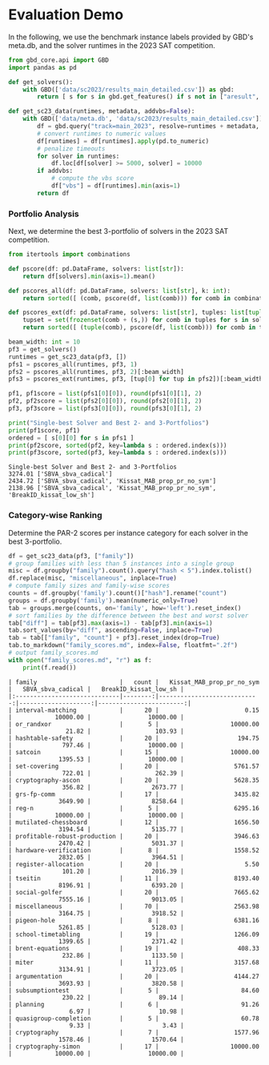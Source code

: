 # Evaluation Demo

In the following, we use the benchmark instance labels provided by GBD's meta.db, and the solver runtimes in the 2023 SAT competition.



```python
from gbd_core.api import GBD
import pandas as pd

def get_solvers():
    with GBD(['data/sc2023/results_main_detailed.csv']) as gbd:
        return [ s for s in gbd.get_features() if s not in ["aresult", "vresult"] ]

def get_sc23_data(runtimes, metadata, addvbs=False):
    with GBD(['data/meta.db', 'data/sc2023/results_main_detailed.csv']) as gbd:
        df = gbd.query("track=main_2023", resolve=runtimes + metadata, collapse='min')
        # convert runtimes to numeric values
        df[runtimes] = df[runtimes].apply(pd.to_numeric)
        # penalize timeouts
        for solver in runtimes:
            df.loc[df[solver] >= 5000, solver] = 10000
        if addvbs:
            # compute the vbs score
            df["vbs"] = df[runtimes].min(axis=1)
        return df
```

### Portfolio Analysis

Next, we determine the best 3-portfolio of solvers in the 2023 SAT competition.


```python
from itertools import combinations

def pscore(df: pd.DataFrame, solvers: list[str]):
    return df[solvers].min(axis=1).mean()

def pscores_all(df: pd.DataFrame, solvers: list[str], k: int):
    return sorted([ (comb, pscore(df, list(comb))) for comb in combinations(solvers, k) ], key=lambda k : k[1])

def pscores_ext(df: pd.DataFrame, solvers: list[str], tuples: list[tuple[str]]):
    tupset = set(frozenset(comb + (s,)) for comb in tuples for s in solvers if s not in comb)
    return sorted([ (tuple(comb), pscore(df, list(comb))) for comb in tupset ], key=lambda k : k[1])

beam_width: int = 10
pf3 = get_solvers()
runtimes = get_sc23_data(pf3, [])
pfs1 = pscores_all(runtimes, pf3, 1)
pfs2 = pscores_all(runtimes, pf3, 2)[:beam_width]
pfs3 = pscores_ext(runtimes, pf3, [tup[0] for tup in pfs2])[:beam_width]

pf1, pf1score = list(pfs1[0][0]), round(pfs1[0][1], 2)
pf2, pf2score = list(pfs2[0][0]), round(pfs2[0][1], 2)
pf3, pf3score = list(pfs3[0][0]), round(pfs3[0][1], 2)

print("Single-best Solver and Best 2- and 3-Portfolios")
print(pf1score, pf1)
ordered = [ s[0][0] for s in pfs1 ]
print(pf2score, sorted(pf2, key=lambda s : ordered.index(s)))
print(pf3score, sorted(pf3, key=lambda s : ordered.index(s)))
```

    Single-best Solver and Best 2- and 3-Portfolios
    3274.01 ['SBVA_sbva_cadical']
    2434.72 ['SBVA_sbva_cadical', 'Kissat_MAB_prop_pr_no_sym']
    2138.96 ['SBVA_sbva_cadical', 'Kissat_MAB_prop_pr_no_sym', 'BreakID_kissat_low_sh']


### Category-wise Ranking

Determine the PAR-2 scores per instance category for each solver in the best 3-portfolio.


```python
df = get_sc23_data(pf3, ["family"])
# group families with less than 5 instances into a single group
misc = df.groupby("family").count().query("hash < 5").index.tolist()
df.replace(misc, "miscellaneous", inplace=True)
# compute family sizes and family-wise scores
counts = df.groupby('family').count()["hash"].rename("count")
groups = df.groupby('family').mean(numeric_only=True)
tab = groups.merge(counts, on='family', how='left').reset_index()
# sort families by the difference between the best and worst solver
tab["diff"] = tab[pf3].max(axis=1) - tab[pf3].min(axis=1)
tab.sort_values(by="diff", ascending=False, inplace=True)
tab = tab[["family", "count"] + pf3].reset_index(drop=True)
tab.to_markdown("family_scores.md", index=False, floatfmt=".2f")
# output family_scores.md
with open("family_scores.md", "r") as f:
    print(f.read())
```

    | family                       |   count |   Kissat_MAB_prop_pr_no_sym |   SBVA_sbva_cadical |   BreakID_kissat_low_sh |
    |:-----------------------------|--------:|----------------------------:|--------------------:|------------------------:|
    | interval-matching            |      20 |                        0.15 |            10000.00 |                10000.00 |
    | or_randxor                   |       5 |                    10000.00 |               21.82 |                  103.93 |
    | hashtable-safety             |      20 |                      194.75 |              797.46 |                10000.00 |
    | satcoin                      |      15 |                    10000.00 |             1395.53 |                10000.00 |
    | set-covering                 |      20 |                     5761.57 |              722.01 |                  262.39 |
    | cryptography-ascon           |      20 |                     5628.35 |              356.82 |                 2673.77 |
    | grs-fp-comm                  |      17 |                     3435.82 |             3649.90 |                 8258.64 |
    | reg-n                        |       5 |                     6295.16 |            10000.00 |                10000.00 |
    | mutilated-chessboard         |      12 |                     1656.50 |             3194.54 |                 5135.77 |
    | profitable-robust-production |      20 |                     3946.63 |             2470.42 |                 5031.37 |
    | hardware-verification        |       8 |                     1558.52 |             2832.05 |                 3964.51 |
    | register-allocation          |      20 |                        5.50 |              101.20 |                 2016.39 |
    | tseitin                      |      11 |                     8193.40 |             8196.91 |                 6393.20 |
    | social-golfer                |      20 |                     7665.62 |             7555.16 |                 9013.05 |
    | miscellaneous                |      70 |                     2563.98 |             3164.75 |                 3918.52 |
    | pigeon-hole                  |       8 |                     6381.16 |             5261.85 |                 5128.03 |
    | school-timetabling           |      19 |                     1266.09 |             1399.65 |                 2371.42 |
    | brent-equations              |      19 |                      408.33 |              232.86 |                 1133.50 |
    | miter                        |      11 |                     3157.68 |             3134.91 |                 3723.05 |
    | argumentation                |      20 |                     4144.27 |             3693.93 |                 3820.58 |
    | subsumptiontest              |       5 |                       84.60 |              230.22 |                   89.14 |
    | planning                     |       6 |                       91.26 |                6.97 |                   10.98 |
    | quasigroup-completion        |       5 |                       60.78 |                9.33 |                    3.43 |
    | cryptography                 |       7 |                     1577.96 |             1578.46 |                 1570.64 |
    | cryptography-simon           |      17 |                    10000.00 |            10000.00 |                10000.00 |

